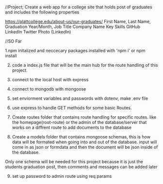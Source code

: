 
//Project; Create a web app for a college site that holds post of graduates and includes the following properties

https://plattcollege.edu/about-us/our-graduates/
First Name, Last Name,
Graduation Year/Month,
Job Title
Company Name
Key Skills
GitHub
LinkedIn
Twitter
Photo (LinkedIn)


//SO Far

1.npm initalized and neccecary packages installed with 'npm i' or npm install

2. code a index.js file that will be the main hub for the route handling of this project. 

3. connect to the local host with express

4. connect to mongodb with mongoose

5. set enviorment variables and passwords with dotenv, make .env file 

6. use express to handle GET methods for some basic Routes.

7. Create routes folder that contains route handling for specific routes. like the homepage(root-route) or the admin of the database/server that works on a diffrent route to add documents to the database

8. Create a models folder that contains mongoose schemas, this is how data will be formated when going into and out of the database. input will come in as json or formdata and then the document will be json inside of the database. 

Only one schema will be needed for this project because it is just the students graduation post, then comments and messages can be added later

9. set up password to admin route using req.params

